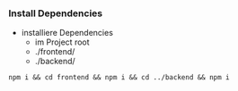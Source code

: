### Install Dependencies

- installiere Dependencies
  - im Project root
  - ./frontend/
  - ./backend/

`npm i && cd frontend && npm i && cd ../backend && npm i`